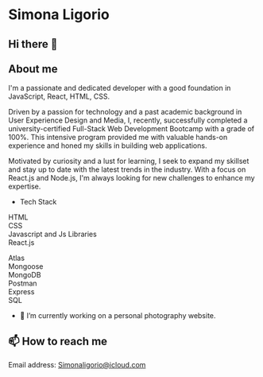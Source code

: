 # Simona Ligorio

## Hi there 👋 <br></br> About me


I'm a passionate and dedicated developer with a good foundation in JavaScript, React, HTML, CSS.

Driven by a passion for technology and a past academic background in User Experience Design and Media, I, recently, successfully completed a university-certified Full-Stack Web Development Bootcamp with a grade of 100%. 
This intensive program provided me with valuable hands-on experience and honed my skills in building web applications.

Motivated by curiosity and a lust for learning, I seek to expand my skillset and stay up to date with the latest trends in the industry. 
With a focus on React.js and Node.js, I'm always looking for new challenges to enhance my expertise.

- Tech Stack

HTML <br>
CSS <br>
Javascript and Js Libraries <br>
React.js <br>

Atlas <br>
Mongoose <br>
MongoDB <br>
Postman <br> 
Express <br>
SQL <br>

- 🔭 I’m currently working on a personal photography website.

## 📫 How to reach me
Email address: Simonaligorio@icloud.com

<!--
**Sylig/Sylig** is a ✨ _special_ ✨ repository because its `README.md` (this file) appears on your GitHub profile.

Here are some ideas to get you started:

- 🔭 I’m currently working on ...
- 🌱 I’m currently learning ...
- 👯 I’m looking to collaborate on ...
- 🤔 I’m looking for help with ...
- 💬 Ask me about ...
- 📫 How to reach me: ...
- 😄 Pronouns: ...
- ⚡ Fun fact: ...
-->
